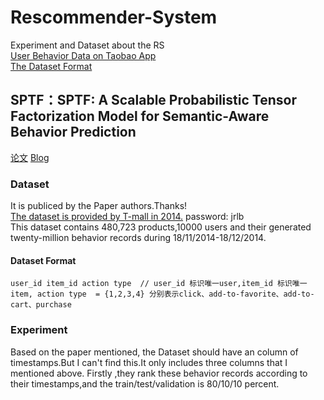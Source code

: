 # Rescommender-System
Experiment and Dataset about the RS<br>
[User Behavior Data on Taobao App](https://tianchi.aliyun.com/datalab/dataSet.html?spm=5176.100073.0.0.16ca3ea7n771BU&dataId=46)<br>
[The Dataset Format](https://tianchi.aliyun.com/competition/information.htm?spm=5176.100067.5678.2.2f7378f6K40P0t&raceId=1)<br>
## SPTF：SPTF: A Scalable Probabilistic Tensor Factorization Model for Semantic-Aware Behavior Prediction
[论文](https://ieeexplore.ieee.org/document/8215531)
[Blog](https://statusrank.xyz/2018/11/14/SPTF/)<br>
### Dataset
  It is publiced by the Paper authors.Thanks!<br>
  [The dataset is provided by T-mall in 2014.]( http://pan.baidu.com/s/1mhQ0ifQ)  password: jrlb <br>
  This dataset contains 480,723 products,10000 users and their generated twenty-million behavior records during 18/11/2014-18/12/2014.
  #### Dataset Format
    user_id item_id action type  // user_id 标识唯一user,item_id 标识唯一item, action type  = {1,2,3,4} 分别表示click、add-to-favorite、add-to-cart、purchase  
### Experiment
  Based on the paper mentioned, the Dataset should have an column of timestamps.But I can't find this.It only includes three columns that I mentioned above.
  Firstly ,they rank these behavior records according to their timestamps,and the train/test/validation is 80/10/10 percent.
  
  
